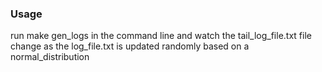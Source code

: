 ### Usage
run make gen_logs in the command line and watch the tail_log_file.txt file change as the
log_file.txt is updated randomly based on a normal_distribution
